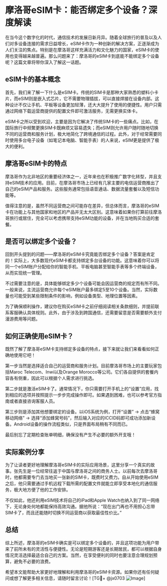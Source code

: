 # 摩洛哥eSIM卡：能否绑定多个设备？深度解读

在当今这个数字化的时代，通信技术的发展日新月异。随着全球旅行的普及以及人们对多设备连接的需求日益增长，eSIM卡作为一种创新的解决方案，正逐渐成为人们关注的焦点。特别是在摩洛哥这样充满活力和文化魅力的国家，eSIM卡的使用也变得越来越普遍。那么问题来了：摩洛哥的eSIM卡到底能不能绑定多个设备呢？这篇文章将带你深入了解这一话题。

## eSIM卡的基本概念

首先，我们来了解一下什么是eSIM卡。传统的SIM卡是那种大家熟悉的塑料小卡片，而eSIM则是嵌入式芯片，它不需要物理插拔，可以直接焊接在设备内部。这种设计不仅让手机、平板等设备更加轻薄，还大大提升了使用的便捷性。用户只需通过网络下载运营商提供的配置文件即可激活服务，无需更换实体卡。

eSIM卡之所以受到欢迎，主要是因为它解决了传统SIM卡的一些痛点。比如，在国际旅行中频繁更换SIM卡既麻烦又容易遗失；而eSIM则允许用户随时随地切换不同的运营商和服务计划，极大地简化了跨境通信的过程。此外，对于经常需要同时使用多台电子设备（如笔记本电脑、智能手表）的人来说，eSIM更是提供了极大的便利。

## 摩洛哥eSIM卡的特点

摩洛哥作为北非地区的重要经济体之一，近年来也在积极推广数字化转型，并且支持eSIM技术的应用。目前，在摩洛哥市场上已经有几家主要的电信运营商推出了自己的eSIM产品和服务。这些服务通常包括语音通话、数据流量套餐以及短信功能等。

值得注意的是，虽然不同运营商之间可能存在差异，但总体而言，摩洛哥的eSIM卡在功能上与其他国家和地区的产品并无太大区别。这意味着如果你打算前往摩洛哥旅行或居住，完全可以考虑携带支持eSIM功能的设备，并在当地购买合适的套餐。

## 是否可以绑定多个设备？

回到开头提到的问题——摩洛哥的eSIM卡究竟能否绑定多个设备？答案是肯定的！实际上，大多数现代eSIM卡都支持绑定多台设备的功能。这意味着你可以将同一个eSIM账户分配给你的智能手机、平板电脑甚至智能手表等多个终端设备，从而实现统一管理。

不过需要注意的是，具体能够绑定多少个设备可能会因运营商的规定而有所不同。一般来说，主流运营商允许每个eSIM账户最多绑定5至10个设备。当然，实际数量也可能受到某些限制条件的影响，例如设备类型、地理位置等因素。

为了确保顺利操作，建议你在购买eSIM卡之前仔细阅读相关条款细则，并提前联系客服确认具体规则。此外，由于涉及到跨国通信，还需要留意是否需要额外支付漫游费用等问题。

## 如何正确使用eSIM卡？

既然了解了摩洛哥eSIM卡支持绑定多设备的特点，接下来就让我们来看看如何正确地使用它吧！

第一步当然是选择适合自己的运营商和服务计划。目前摩洛哥市场上的主要玩家包括Maroc Telecom、Inwi以及Orange Morocco等公司。它们各自提供的套餐内容各有侧重，因此可以根据个人需求进行挑选。

第二步就是激活eSIM卡了。通常情况下，你只需要打开手机上的“设置”应用，找到相应的选项并按照提示一步步完成操作即可。如果遇到困难，也可以参考官方指南或者直接咨询客服人员。

第三步则是添加其他想要绑定的设备。以iOS系统为例，打开“设置” -> 点击“蜂窝移动网络” -> 选择“添加蜂窝号码”，然后输入对应的ICCID码即可成功添加新设备。Android设备的操作流程类似，只是界面布局稍有不同而已。

最后别忘了定期检查账单明细，确保没有产生不必要的额外开支哦！

## 实际案例分享

为了让读者更好地理解摩洛哥eSIM卡的实际应用场景，这里分享一个真实的故事。张先生是一位经常往返于中国与摩洛哥之间的商务人士。以前每次去摩洛哥时，他都需要专门去当地买一张新的SIM卡，既费时又费力。自从开始使用eSIM之后，他只需要通过手机远程下载所需的配置文件就能立即享受本地化的通信服务，极大地方便了他的工作安排。

不仅如此，他还利用eSIM技术将自己的iPad和Apple Watch也纳入到了同一网络下，无论身处何地都能保持高效沟通。据他所说：“现在出门再也不用担心忘带SIM卡了，而且还能随时切换不同运营商以获取最佳性价比。”

## 总结

综上所述，摩洛哥的eSIM卡确实是可以绑定多个设备的，并且这项功能为用户带来了前所未有的灵活性与便捷性。无论是短期游客还是长期居民，都可以根据自身情况灵活选择最适合自己的方案。当然，在享受便利的同时也要注意合理规划预算，避免不必要的浪费。

希望本文能帮助大家更好地理解和利用摩洛哥的eSIM卡资源。如果你还有任何疑问或想了解更多相关信息，请随时留言讨论！[TG💪+ @jx0703 ![Image](https://github.com/user-attachments/assets/dbca1d08-cadb-493c-b0ec-ad6f7a83f270)]
